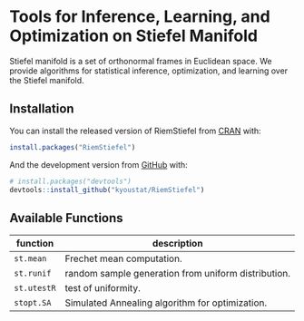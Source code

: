 
<!-- README.md is generated from README.Rmd. Please edit that file -->
Tools for Inference, Learning, and Optimization on Stiefel Manifold
===================================================================

<!-- badges: start -->
<!-- badges: end -->
Stiefel manifold is a set of orthonormal frames in Euclidean space. We provide algorithms for statistical inference, optimization, and learning over the Stiefel manifold.

Installation
------------

You can install the released version of RiemStiefel from [CRAN](https://CRAN.R-project.org) with:

``` r
install.packages("RiemStiefel")
```

And the development version from [GitHub](https://github.com/) with:

``` r
# install.packages("devtools")
devtools::install_github("kyoustat/RiemStiefel")
```

Available Functions
-------------------

| function    | description                                         |
|-------------|-----------------------------------------------------|
| `st.mean`   | Frechet mean computation.                           |
| `st.runif`  | random sample generation from uniform distribution. |
| `st.utestR` | test of uniformity.                                 |
| `stopt.SA`  | Simulated Annealing algorithm for optimization.     |
